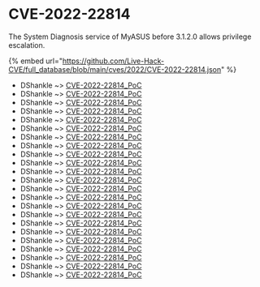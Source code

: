 # CVE-2022-22814

The System Diagnosis service of MyASUS before 3.1.2.0 allows privilege escalation.

{% embed url="https://github.com/Live-Hack-CVE/full_database/blob/main/cves/2022/CVE-2022-22814.json" %}


* DShankle ~> [CVE-2022-22814_PoC](https://www.alice-snow.ru/2022/database/cve-2022-22814/cve-2022-22814_poc-dshankle)
* DShankle ~> [CVE-2022-22814_PoC](https://www.alice-snow.ru/2022/database/cve-2022-22814/cve-2022-22814_poc-dshankle)
* DShankle ~> [CVE-2022-22814_PoC](https://www.alice-snow.ru/2022/database/cve-2022-22814/cve-2022-22814_poc-dshankle)
* DShankle ~> [CVE-2022-22814_PoC](https://www.alice-snow.ru/2022/database/cve-2022-22814/cve-2022-22814_poc-dshankle)
* DShankle ~> [CVE-2022-22814_PoC](https://www.alice-snow.ru/2022/database/cve-2022-22814/cve-2022-22814_poc-dshankle)
* DShankle ~> [CVE-2022-22814_PoC](https://www.alice-snow.ru/2022/database/cve-2022-22814/cve-2022-22814_poc-dshankle)
* DShankle ~> [CVE-2022-22814_PoC](https://www.alice-snow.ru/2022/database/cve-2022-22814/cve-2022-22814_poc-dshankle)
* DShankle ~> [CVE-2022-22814_PoC](https://www.alice-snow.ru/2022/database/cve-2022-22814/cve-2022-22814_poc-dshankle)
* DShankle ~> [CVE-2022-22814_PoC](https://www.alice-snow.ru/2022/database/cve-2022-22814/cve-2022-22814_poc-dshankle)
* DShankle ~> [CVE-2022-22814_PoC](https://www.alice-snow.ru/2022/database/cve-2022-22814/cve-2022-22814_poc-dshankle)
* DShankle ~> [CVE-2022-22814_PoC](https://www.alice-snow.ru/2022/database/cve-2022-22814/cve-2022-22814_poc-dshankle)
* DShankle ~> [CVE-2022-22814_PoC](https://www.alice-snow.ru/2022/database/cve-2022-22814/cve-2022-22814_poc-dshankle)
* DShankle ~> [CVE-2022-22814_PoC](https://www.alice-snow.ru/2022/database/cve-2022-22814/cve-2022-22814_poc-dshankle)
* DShankle ~> [CVE-2022-22814_PoC](https://www.alice-snow.ru/2022/database/cve-2022-22814/cve-2022-22814_poc-dshankle)
* DShankle ~> [CVE-2022-22814_PoC](https://www.alice-snow.ru/2022/database/cve-2022-22814/cve-2022-22814_poc-dshankle)
* DShankle ~> [CVE-2022-22814_PoC](https://www.alice-snow.ru/2022/database/cve-2022-22814/cve-2022-22814_poc-dshankle)
* DShankle ~> [CVE-2022-22814_PoC](https://www.alice-snow.ru/2022/database/cve-2022-22814/cve-2022-22814_poc-dshankle)
* DShankle ~> [CVE-2022-22814_PoC](https://www.alice-snow.ru/2022/database/cve-2022-22814/cve-2022-22814_poc-dshankle)
* DShankle ~> [CVE-2022-22814_PoC](https://www.alice-snow.ru/2022/database/cve-2022-22814/cve-2022-22814_poc-dshankle)
* DShankle ~> [CVE-2022-22814_PoC](https://www.alice-snow.ru/2022/database/cve-2022-22814/cve-2022-22814_poc-dshankle)
* DShankle ~> [CVE-2022-22814_PoC](https://www.alice-snow.ru/2022/database/cve-2022-22814/cve-2022-22814_poc-dshankle)
* DShankle ~> [CVE-2022-22814_PoC](https://www.alice-snow.ru/2022/database/cve-2022-22814/cve-2022-22814_poc-dshankle)
* DShankle ~> [CVE-2022-22814_PoC](https://www.alice-snow.ru/2022/database/cve-2022-22814/cve-2022-22814_poc-dshankle)